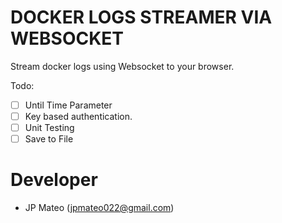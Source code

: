 # DOCKER LOGS STREAMER VIA WEBSOCKET

Stream docker logs using Websocket to your browser.

Todo:
- [ ] Until Time Parameter
- [ ] Key based authentication.
- [ ] Unit Testing
- [ ] Save to File

# Developer
- JP Mateo (jpmateo022@gmail.com)